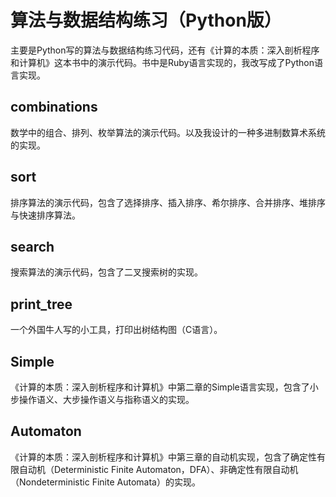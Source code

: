 算法与数据结构练习（Python版）
=====

主要是Python写的算法与数据结构练习代码，还有《计算的本质：深入剖析程序和计算机》这本书中的演示代码。书中是Ruby语言实现的，我改写成了Python语言实现。


combinations
------------
数学中的组合、排列、枚举算法的演示代码。以及我设计的一种多进制数算术系统的实现。


sort
------------
排序算法的演示代码，包含了选择排序、插入排序、希尔排序、合并排序、堆排序与快速排序算法。


search
-------------
搜索算法的演示代码，包含了二叉搜索树的实现。


print_tree
-------------
一个外国牛人写的小工具，打印出树结构图（C语言）。


Simple
-------------
《计算的本质：深入剖析程序和计算机》中第二章的Simple语言实现，包含了小步操作语义、大步操作语义与指称语义的实现。


Automaton
-------------
《计算的本质：深入剖析程序和计算机》中第三章的自动机实现，包含了确定性有限自动机（Deterministic Finite Automaton，DFA）、非确定性有限自动机（Nondeterministic Finite Automata）的实现。
